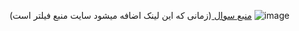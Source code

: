 <a href="https://cses.fi/problemset/task/1094/"> منبع سوال </a>
<span>(زمانی که این لینک اضافه میشود سایت منبع فیلتر است)</span>
![image](https://github.com/cc-Mehdi/Algorithms/assets/57840939/33f9bb33-33e8-4bb9-84e8-5567b3ab118e)
